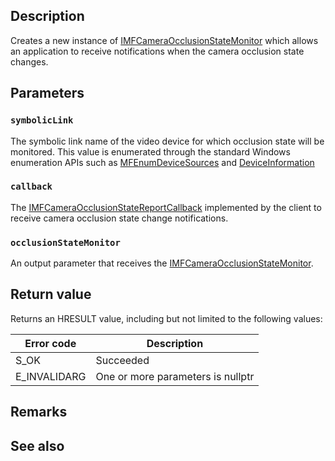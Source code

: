 ## Description

Creates a new instance of [IMFCameraOcclusionStateMonitor](https://learn.microsoft.com/windows/win32/api/mfidl/nn-mfidl-imfcameraocclusionstatemonitor) which allows an application to receive notifications when the camera occlusion state changes.

## Parameters

### `symbolicLink`

The symbolic link name of the video device for which occlusion state will be monitored. This value is enumerated through the standard Windows enumeration APIs such as [MFEnumDeviceSources](https://learn.microsoft.com/windows/win32/api/mfidl/nf-mfidl-mfenumdevicesources) and [DeviceInformation](https://learn.microsoft.com/uwp/api/Windows.Devices.Enumeration.DeviceInformation)

### `callback`

The [IMFCameraOcclusionStateReportCallback](https://learn.microsoft.com/windows/win32/api/mfidl/nn-mfidl-imfcameraocclusionstatereportcallback) implemented by the client to receive camera occlusion state change notifications.

### `occlusionStateMonitor`

An output parameter that receives the [IMFCameraOcclusionStateMonitor](https://learn.microsoft.com/windows/win32/api/mfidl/nf-mfidl-mfcreatecameraocclusionstatemonitor).

## Return value

Returns an HRESULT value, including but not limited to the following values:

| Error code | Description |
|------------|-------------|
| S_OK | Succeeded |
| E_INVALIDARG | One or more parameters is nullptr |

## Remarks

## See also